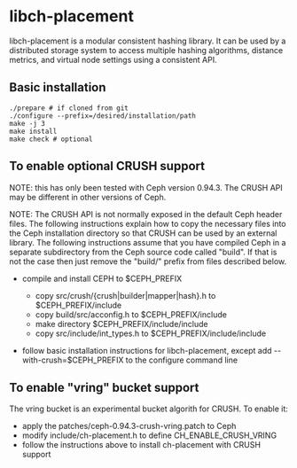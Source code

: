 # libch-placement

libch-placement is a modular consistent hashing library. It can be used by a
distributed storage system to access multiple hashing algorithms, distance
metrics, and virtual node settings using a consistent API.

## Basic installation

```
./prepare # if cloned from git
./configure --prefix=/desired/installation/path
make -j 3
make install
make check # optional
```

## To enable optional CRUSH support

NOTE: this has only been tested with Ceph version 0.94.3.  The CRUSH API
may be different in other versions of Ceph.

NOTE: The CRUSH API is not normally exposed in the default Ceph header files.
The following instructions explain how to copy the necessary files into the Ceph
installation directory so that CRUSH can be used by an external library.
The following instructions assume that you have compiled Ceph in
a separate subdirectory from the Ceph source code called "build".  If that
is not the case then just remove the "build/" prefix from files described
below.

* compile and install CEPH to $CEPH_PREFIX
  * copy src/crush/{crush|builder|mapper|hash}.h to $CEPH_PREFIX/include
  * copy build/src/acconfig.h to $CEPH_PREFIX/include
  * make directory $CEPH_PREFIX/include/include
  * copy src/include/int_types.h to $CEPH_PREFIX/include/include

* follow basic installation instructions for libch-placement, except add 
  --with-crush=$CEPH_PREFIX to the configure command line

## To enable "vring" bucket support

The vring bucket is an experimental bucket algorith for CRUSH.  To enable it:

* apply the patches/ceph-0.94.3-crush-vring.patch to Ceph
* modify include/ch-placement.h to define CH_ENABLE_CRUSH_VRING
* follow the instructions above to install ch-placement with CRUSH support


